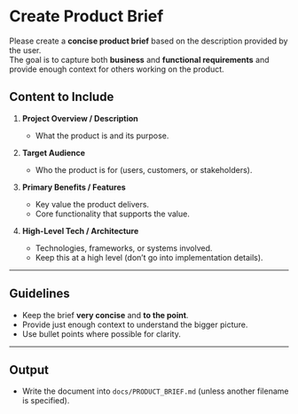 # Create Product Brief

Please create a **concise product brief** based on the description provided by the user.  
The goal is to capture both **business** and **functional requirements** and provide enough context for others working on the product.  

## Content to Include
1. **Project Overview / Description**  
   - What the product is and its purpose.  

2. **Target Audience**  
   - Who the product is for (users, customers, or stakeholders).  

3. **Primary Benefits / Features**  
   - Key value the product delivers.  
   - Core functionality that supports the value.  

4. **High-Level Tech / Architecture**  
   - Technologies, frameworks, or systems involved.  
   - Keep this at a high level (don’t go into implementation details).  

---

## Guidelines
- Keep the brief **very concise** and **to the point**.  
- Provide just enough context to understand the bigger picture.  
- Use bullet points where possible for clarity.  

---

## Output
- Write the document into `docs/PRODUCT_BRIEF.md` (unless another filename is specified).  